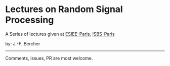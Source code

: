 # Lectures on Random Signal Processing

A Series of lectures given at [ESIEE-Paris](http://www.esiee.fr), [ISBS-Paris](http://www.isbs.fr/)

by: J.-F. Bercher

----
Comments, issues, PR are most welcome. 
